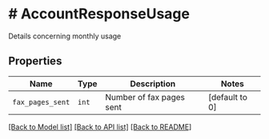 # # AccountResponseUsage

Details concerning monthly usage

## Properties

Name | Type | Description | Notes
------------ | ------------- | ------------- | -------------
| `fax_pages_sent` | ```int``` |  Number of fax pages sent  |  [default to 0] |

[[Back to Model list]](../../README.md#models) [[Back to API list]](../../README.md#endpoints) [[Back to README]](../../README.md)
